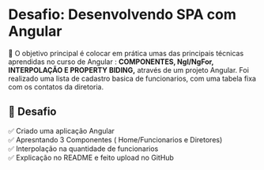 <h1> Desafio: Desenvolvendo SPA com Angular</h1>

<p>
    💎 O objetivo principal é colocar em prática umas das principais técnicas aprendidas no curso de Angular : <strong>COMPONENTES, Ngl/NgFor, INTERPOLAÇÃO E PROPERTY BIDING,</strong> através de um projeto Angular.
    Foi realizado uma lista de cadastro basica de funcionarios, com uma tabela fixa com os contatos da diretoria. </p>



<h2>🛑 Desafio</h2>

<p>
✅ Criado uma aplicação Angular <br>
✅ Apresntando 3 Componentes ( Home/Funcionarios e Diretores) <br>
✅ Interpolação na quantidade de funcionarios<br>
✅ Explicação no README e feito upload no GitHub<br>

</p>





